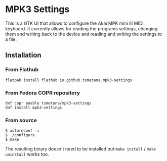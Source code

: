 # MPK3 Settings

This is a GTK UI that allows to configure the Akai MPK mini III MIDI keyboard.
It currently allows for reading the programs settings, changing them and writing
back to the device and reading and writing the settings to a file.

## Installation

### From Flathub

```
flatpak install flathub io.github.tsmetana.mpk3-settings
```

### From Fedora COPR repository

```
dnf copr enable tsmetana/mpk3-settings
dnf install mpk3-settings
```

### From source

```
$ autoreconf -i
$ ./configure
$ make
```
The resulting binary doesn't need to be installed but `make install` / `make uninstall` works too.
